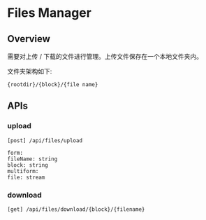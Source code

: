 # Files Manager

## Overview

需要对上传 / 下载的文件进行管理。上传文件保存在一个本地文件夹内。

文件夹架构如下:
```
{rootdir}/{block}/{file name}
```
## APIs

### upload
```
[post] /api/files/upload

form:
fileName: string
block: string
multiform:
file: stream
```
### download
```
[get] /api/files/download/{block}/{filename}
```